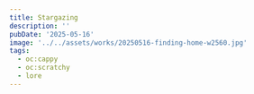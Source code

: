 ```yaml
---
title: Stargazing
description: ''
pubDate: '2025-05-16'
image: '../../assets/works/20250516-finding-home-w2560.jpg'
tags:
  - oc:cappy
  - oc:scratchy
  - lore
---
```

